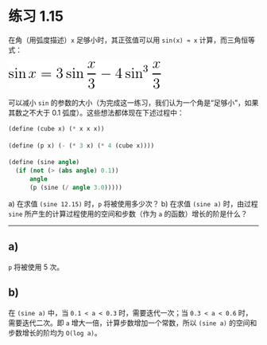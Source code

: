 # 练习 1.15

在角（用弧度描述）`x` 足够小时，其正弦值可以用 `sin(x) ≈ x` 计算，而三角恒等式：

![1-15](../resources/1-15.png)

可以减小 `sin` 的参数的大小（为完成这一练习，我们认为一个角是“足够小”，如果其数之不大于 0.1 弧度）。这些想法都体现在下述过程中：

```scheme
(define (cube x) (* x x x))

(define (p x) (- (* 3 x) (* 4 (cube x))))

(define (sine angle)
  (if (not (> (abs angle) 0.1))
      angle
      (p (sine (/ angle 3.0)))))
```

a) 在求值 `(sine 12.15)` 时，`p` 将被使用多少次？
b) 在求值 `(sine a)` 时，由过程 `sine` 所产生的计算过程使用的空间和步数（作为 `a` 的函数）增长的阶是什么？

---

## a)

`p` 将被使用 5 次。

## b)

在 `(sine a)` 中，当 `0.1 < a < 0.3` 时，需要迭代一次；当 `0.3 < a < 0.6` 时，需要迭代二次。即 `a` 增大一倍，计算步数增加一个常数，所以 `(sine a)` 的空间和步数增长的阶均为 `O(log a)`。
